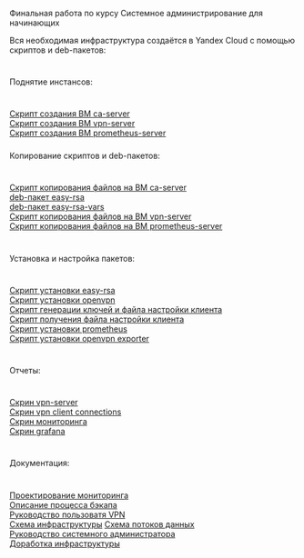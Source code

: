 Финальная работа по курсу Системное администрирование для начинающих

Вся необходимая инфраструктура создаётся в Yandex Cloud с помощью скриптов и deb-пакетов:
#
Поднятие инстансов:
#
[Скрипт создания ВМ ca-server](https://github.com/EugenyOvchinnikov/DevOpsJunior_finaljobs/blob/main/ca_server_create.sh)\
[Скрипт создания ВМ vpn-server](https://github.com/EugenyOvchinnikov/DevOpsJunior_finaljobs/blob/main/vpn_server_create.sh)\
[Скрипт создания ВМ prometheus-server](https://github.com/EugenyOvchinnikov/DevOpsJunior_finaljobs/blob/main/prometheus_server_create.sh)
###
Копирование скриптов и deb-пакетов:
#
[Скрипт копирования файлов на ВМ ca-server](https://github.com/EugenyOvchinnikov/DevOpsJunior_finaljobs/blob/main/ca_server_copy_deb.sh)\
[deb-пакет easy-rsa](https://github.com/EugenyOvchinnikov/DevOpsJunior_finaljobs/blob/main/easy-rsa_0.1-1_all.deb)\
[deb-пакет easy-rsa-vars](https://github.com/EugenyOvchinnikov/DevOpsJunior_finaljobs/blob/main/easy-rsa-vars_0.1-1_all.deb)\
[Скрипт копирования файлов на ВМ vpn-server](https://github.com/EugenyOvchinnikov/DevOpsJunior_finaljobs/blob/main/vpn_server_copy_deb.sh)\
[Скрипт копирования файлов на ВМ prometheus-server](https://github.com/EugenyOvchinnikov/DevOpsJunior_finaljobs/blob/main/prometheus_server_copy_deb.sh)
#
Установка и настройка пакетов:
#
[Скрипт установки easy-rsa](https://github.com/EugenyOvchinnikov/DevOpsJunior_finaljobs/blob/main/easy_rsa_install.sh)\
[Скрипт установки openvpn](https://github.com/EugenyOvchinnikov/DevOpsJunior_finaljobs/blob/main/openvpn_install.sh)\
[Скрипт генерации ключей и файла настройки клиента](https://github.com/EugenyOvchinnikov/DevOpsJunior_finaljobs/blob/main/make_client_keys.sh)\
[Скрипт получения файла настройки клиента](https://github.com/EugenyOvchinnikov/DevOpsJunior_finaljobs/blob/main/vpn_server_get_files.sh)\
[Скрипт установки prometheus](https://github.com/EugenyOvchinnikov/DevOpsJunior_finaljobs/blob/main/prometheus_install.sh)\
[Скрипт установки openvpn exporter](https://github.com/EugenyOvchinnikov/DevOpsJunior_finaljobs/blob/main/openvpn_exporter_install.sh)
#
Отчеты:
#
[Скрин vpn-server](<https://github.com/EugenyOvchinnikov/DevOpsJunior_finaljobs/blob/main/Screenshot vpn-server.png>)\
[Скрин vpn client connections](<https://github.com/EugenyOvchinnikov/DevOpsJunior_finaljobs/blob/main/Screenshot connections.png>)\
[Скрин мониторинга](https://github.com/EugenyOvchinnikov/DevOpsJunior_finaljobs/blob/main/monitoring.png)\
[Скрин grafana](https://github.com/EugenyOvchinnikov/DevOpsJunior_finaljobs/blob/main/grafana.png)
#
Документация:
#
[Проектирование мониторинга](https://docs.google.com/document/d/1jHEk8t-O3ZF9vD5kUsSxjNUz1Dszor3eZijkLTRT5YQ/edit?usp=drive_link)\
[Описание процесса бэкапа](https://docs.google.com/document/d/18RFXr3zhLXGZ0urspIa9CuO0QNFs_LMU8aAwGtFHeok/edit?usp=drive_link)\
[Руководство пользоватя VPN](https://docs.google.com/document/d/1RV5g1p_XXhTb0QPyZk_APcpgHcxSG04NO0CAycdix9U/edit?usp=drive_link)\
[Схема инфраструктуры](\https://drive.google.com/file/d/1z7vOaWu_cPa4dP8ewzRjW_NA3pfkfH4T/view?usp=drive_link)
[Схема потоков данных](https://drive.google.com/file/d/1jOklZq_wpOX2-ZjY5sR8DkUrr1kI_KHY/view?usp=drive_link)\
[Руководство системного администратора](https://docs.google.com/document/d/1TFv9O4SEeBTnqVplQjDGRAKb5jxrFexMgDtqs_nifOM/edit?usp=drive_link)\
[Доработка инфраструктуры](https://docs.google.com/document/d/12VapLd_2KCRm4p7yqOJuZKg0x5vopB-ux6bbExakvvM/edit?usp=drive_link)
